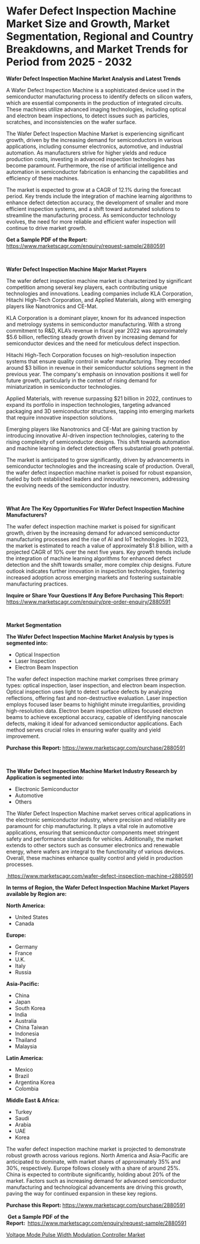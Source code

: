 <p><h1>Wafer Defect Inspection Machine Market Size and Growth, Market Segmentation, Regional and Country Breakdowns, and Market Trends for Period from 2025 -  2032</h1></p><p><strong>Wafer Defect Inspection Machine Market Analysis and Latest Trends</strong></p>
<p><p>A Wafer Defect Inspection Machine is a sophisticated device used in the semiconductor manufacturing process to identify defects on silicon wafers, which are essential components in the production of integrated circuits. These machines utilize advanced imaging technologies, including optical and electron beam inspections, to detect issues such as particles, scratches, and inconsistencies on the wafer surface. </p><p>The Wafer Defect Inspection Machine Market is experiencing significant growth, driven by the increasing demand for semiconductors in various applications, including consumer electronics, automotive, and industrial automation. As manufacturers strive for higher yields and reduce production costs, investing in advanced inspection technologies has become paramount. Furthermore, the rise of artificial intelligence and automation in semiconductor fabrication is enhancing the capabilities and efficiency of these machines.</p><p>The market is expected to grow at a CAGR of 12.1% during the forecast period. Key trends include the integration of machine learning algorithms to enhance defect detection accuracy, the development of smaller and more efficient inspection systems, and a shift toward automated solutions to streamline the manufacturing process. As semiconductor technology evolves, the need for more reliable and efficient wafer inspection will continue to drive market growth.</p></p>
<p><strong>Get a Sample PDF of the Report:&nbsp;</strong> <a href="https://www.marketscagr.com/enquiry/request-sample/2880591?utm_campaign=1902&utm_medium=2&utm_source=Github&utm_content=ia&utm_term=12032025&utm_id=wafer-defect-inspection-machine">https://www.marketscagr.com/enquiry/request-sample/2880591</a></p>
<p>&nbsp;</p>
<p><strong>Wafer Defect Inspection Machine Major Market Players</strong></p>
<p><p>The wafer defect inspection machine market is characterized by significant competition among several key players, each contributing unique technologies and innovations. Leading companies include KLA Corporation, Hitachi High-Tech Corporation, and Applied Materials, along with emerging players like Nanotronics and CE-Mat.</p><p>KLA Corporation is a dominant player, known for its advanced inspection and metrology systems in semiconductor manufacturing. With a strong commitment to R&D, KLA’s revenue in fiscal year 2022 was approximately $5.6 billion, reflecting steady growth driven by increasing demand for semiconductor devices and the need for meticulous defect inspection.</p><p>Hitachi High-Tech Corporation focuses on high-resolution inspection systems that ensure quality control in wafer manufacturing. They recorded around $3 billion in revenue in their semiconductor solutions segment in the previous year. The company's emphasis on innovation positions it well for future growth, particularly in the context of rising demand for miniaturization in semiconductor technologies.</p><p>Applied Materials, with revenue surpassing $21 billion in 2022, continues to expand its portfolio in inspection technologies, targeting advanced packaging and 3D semiconductor structures, tapping into emerging markets that require innovative inspection solutions.</p><p>Emerging players like Nanotronics and CE-Mat are gaining traction by introducing innovative AI-driven inspection technologies, catering to the rising complexity of semiconductor designs. This shift towards automation and machine learning in defect detection offers substantial growth potential.</p><p>The market is anticipated to grow significantly, driven by advancements in semiconductor technologies and the increasing scale of production. Overall, the wafer defect inspection machine market is poised for robust expansion, fueled by both established leaders and innovative newcomers, addressing the evolving needs of the semiconductor industry.</p></p>
<p>&nbsp;</p>
<p><strong>What Are The Key Opportunities For Wafer Defect Inspection Machine Manufacturers?</strong></p>
<p><p>The wafer defect inspection machine market is poised for significant growth, driven by the increasing demand for advanced semiconductor manufacturing processes and the rise of AI and IoT technologies. In 2023, the market is estimated to reach a value of approximately $1.8 billion, with a projected CAGR of 10% over the next five years. Key growth trends include the integration of machine learning algorithms for enhanced defect detection and the shift towards smaller, more complex chip designs. Future outlook indicates further innovation in inspection technologies, fostering increased adoption across emerging markets and fostering sustainable manufacturing practices.</p></p>
<p><strong>Inquire or Share Your Questions If Any Before Purchasing This Report:</strong> <a href="https://www.marketscagr.com/enquiry/pre-order-enquiry/2880591?utm_campaign=1902&utm_medium=2&utm_source=Github&utm_content=ia&utm_term=12032025&utm_id=wafer-defect-inspection-machine">https://www.marketscagr.com/enquiry/pre-order-enquiry/2880591</a></p>
<p>&nbsp;</p>
<p><strong>Market Segmentation</strong></p>
<p><strong>The Wafer Defect Inspection Machine Market Analysis by types is segmented into:</strong></p>
<p><ul><li>Optical Inspection</li><li>Laser Inspection</li><li>Electron Beam Inspection</li></ul></p>
<p><p>The wafer defect inspection machine market comprises three primary types: optical inspection, laser inspection, and electron beam inspection. Optical inspection uses light to detect surface defects by analyzing reflections, offering fast and non-destructive evaluation. Laser inspection employs focused laser beams to highlight minute irregularities, providing high-resolution data. Electron beam inspection utilizes focused electron beams to achieve exceptional accuracy, capable of identifying nanoscale defects, making it ideal for advanced semiconductor applications. Each method serves crucial roles in ensuring wafer quality and yield improvement.</p></p>
<p><strong>Purchase this Report:&nbsp;</strong><a href="https://www.marketscagr.com/purchase/2880591?utm_campaign=1902&utm_medium=2&utm_source=Github&utm_content=ia&utm_term=12032025&utm_id=wafer-defect-inspection-machine">https://www.marketscagr.com/purchase/2880591</a></p>
<p>&nbsp;</p>
<p><strong>The Wafer Defect Inspection Machine Market Industry Research by Application is segmented into:</strong></p>
<p><ul><li>Electronic Semiconductor</li><li>Automotive</li><li>Others</li></ul></p>
<p><p>The Wafer Defect Inspection Machine market serves critical applications in the electronic semiconductor industry, where precision and reliability are paramount for chip manufacturing. It plays a vital role in automotive applications, ensuring that semiconductor components meet stringent safety and performance standards for vehicles. Additionally, the market extends to other sectors such as consumer electronics and renewable energy, where wafers are integral to the functionality of various devices. Overall, these machines enhance quality control and yield in production processes.</p></p>
<p><a href="https://www.marketscagr.com/wafer-defect-inspection-machine-r2880591?utm_campaign=1902&utm_medium=2&utm_source=Github&utm_content=ia&utm_term=12032025&utm_id=wafer-defect-inspection-machine">&nbsp;https://www.marketscagr.com/wafer-defect-inspection-machine-r2880591</a></p>
<p><strong>In terms of Region, the Wafer Defect Inspection Machine Market Players available by Region are:</strong></p>
<p>
    <p> <strong> North America: </strong>
        <ul>
            <li>United States</li>
            <li>Canada</li>
        </ul>
        </p> 
    <p> <strong> Europe: </strong>
        <ul>
            <li>Germany</li>
            <li>France</li>
            <li>U.K.</li>
            <li>Italy</li>
            <li>Russia</li>
        </ul>
        </p> 
    <p> <strong> Asia-Pacific: </strong>
        <ul>
            <li>China</li>
            <li>Japan</li>
            <li>South Korea</li>
            <li>India</li>
            <li>Australia</li>
            <li>China Taiwan</li>
            <li>Indonesia</li>
            <li>Thailand</li>
            <li>Malaysia</li>
        </ul>
        </p> 
    <p> <strong> Latin America: </strong>
        <ul>
            <li>Mexico</li>
            <li>Brazil</li>
            <li>Argentina Korea</li>
            <li>Colombia</li>
        </ul>
        </p> 
    <p> <strong> Middle East & Africa: </strong>
        <ul>
            <li>Turkey</li>
            <li>Saudi</li>
            <li>Arabia</li>
            <li>UAE</li>
            <li>Korea</li>
        </ul>
    </p>
    </p>
<p><p>The wafer defect inspection machine market is projected to demonstrate robust growth across various regions. North America and Asia-Pacific are anticipated to dominate, with market shares of approximately 35% and 30%, respectively. Europe follows closely with a share of around 25%. China is expected to contribute significantly, holding about 20% of the market. Factors such as increasing demand for advanced semiconductor manufacturing and technological advancements are driving this growth, paving the way for continued expansion in these key regions.</p></p>
<p><strong>Purchase this Report: </strong><a href="https://www.marketscagr.com/purchase/2880591?utm_campaign=1902&utm_medium=2&utm_source=Github&utm_content=ia&utm_term=12032025&utm_id=wafer-defect-inspection-machine">https://www.marketscagr.com/purchase/2880591</a></p>
<p>&nbsp;<strong>Get a Sample PDF of the Report:&nbsp;&nbsp;</strong><a href="https://www.marketscagr.com/enquiry/request-sample/2880591?utm_campaign=1902&utm_medium=2&utm_source=Github&utm_content=ia&utm_term=12032025&utm_id=wafer-defect-inspection-machine">https://www.marketscagr.com/enquiry/request-sample/2880591</a></p>
<p><strong></strong></p>
<p><p><a href="https://github.com/rahu1506/Market-Research-Report-List-7/blob/main/voltage-mode-pulse-width-modulation-controller-market.md?utm_campaign=1902&utm_medium=2&utm_source=Github&utm_content=ia&utm_term=12032025&utm_id=wafer-defect-inspection-machine">Voltage Mode Pulse Width Modulation Controller Market</a></p></p>